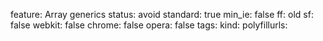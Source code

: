 feature: Array generics
status: avoid
standard: true
min_ie: false
ff: old
sf: false
webkit: false
chrome: false
opera: false
tags:
kind:
polyfillurls:

